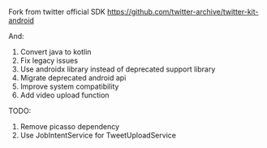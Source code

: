 Fork from twitter official SDK https://github.com/twitter-archive/twitter-kit-android

And:

1. Convert java to kotlin
2. Fix legacy issues
3. Use androidx library instead of deprecated support library
4. Migrate deprecated android api
5. Improve system compatibility
6. Add video upload function

TODO:

1. Remove picasso dependency
2. Use JobIntentService for TweetUploadService